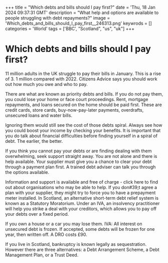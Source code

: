 +++
title = "Which debts and bills should I pay first?"
date = 'Thu, 18 Jan 2024 09:37:31 GMT'
description = "What help and options are available to people struggling with debt repayments?"
image = 'Which_debts_and_bills_should_I_pay_first__246313.png'
keywrods =  []
categories = 'World'
tags = ['BBC', "Scotland", "us", "uk"]
+++

# Which debts and bills should I pay first?

11 million adults in the UK struggle to pay their bills in January.
This is a rise of 3.
1 million compared with 2022.
Citizens Advice says you should work out how much you owe and who to pay.

There are what are known as priority debts and bills.
If you do not pay them, you could lose your home or face court proceedings.
Rent, mortgage repayments, and loans secured on the home should be paid first.
These are credit cards, store cards, buy-now-pay-later payments, overdrafts, unsecured loans and water bills.

Ignoring them would still see the cost of those debts spiral.
Always see how you could boost your income by checking your benefits.
It is important that you do talk about financial difficulties before finding yourself in a spiral of debt.
The earlier, the better.

If you think you cannot pay your debts or are finding dealing with them overwhelming, seek support straight away.
You are not alone and there is help available.
Your supplier must give you a chance to clear your debt through a payment plan first.
A trained debt adviser can talk you through the options available.

Information and support is available and free of charge - click here to find out about organisations who may be able to help.
If you don<bb>#39;t agree a plan with your supplier, they might try to force you to have a prepayment meter installed.
In Scotland, an alternative short-term debt relief system is known as a Statutory Moratorium.
Under an IVA, an insolvency practitioner will help you strike a deal with your creditors, which allows you to pay off your debts over a fixed period.

If you own a house or a car you may lose them.
IVA: All interest on unsecured debt is frozen.
If accepted, some debts will be frozen for one year, then written off.
A DRO costs £90.

If you live in Scotland, bankruptcy is known legally as sequestration.
However there are three alternatives: a Debt Arrangement Scheme, a Debt Management Plan, or a Trust Deed.


